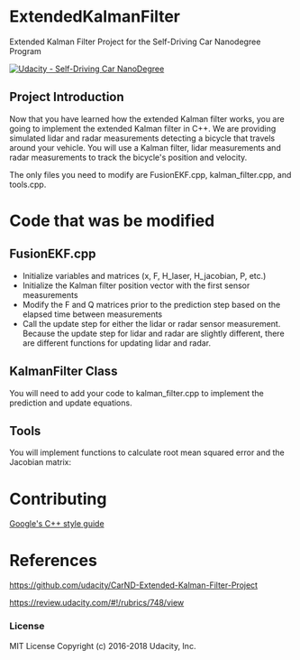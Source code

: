 # ExtendedKalmanFilter
Extended Kalman Filter Project for the Self-Driving Car Nanodegree Program  

[![Udacity - Self-Driving Car NanoDegree](https://s3.amazonaws.com/udacity-sdc/github/shield-carnd.svg)](http://www.udacity.com/drive)

## Project Introduction
Now that you have learned how the extended Kalman filter works, you are going to implement the extended Kalman filter in C++. We are providing simulated lidar and radar measurements detecting a bicycle that travels around your vehicle. You will use a Kalman filter, lidar measurements and radar measurements to track the bicycle's position and velocity.


The only files you need to modify are FusionEKF.cpp, kalman_filter.cpp, and tools.cpp.
# Code that was be modified 
## FusionEKF.cpp

- Initialize variables and matrices (x, F, H_laser, H_jacobian, P, etc.)
- Initialize the Kalman filter position vector with the first sensor measurements
- Modify the F and Q matrices prior to the prediction step based on the elapsed time between measurements
- Call the update step for either the lidar or radar sensor measurement. Because the update step for lidar and radar are slightly different, there are different functions for updating lidar and radar.

## KalmanFilter Class
You will need to add your code to kalman_filter.cpp to implement the prediction and update equations.

## Tools
You will implement functions to calculate root mean squared error and the Jacobian matrix:
# Contributing
[Google's C++ style guide](https://google.github.io/styleguide/cppguide.html)
# References
https://github.com/udacity/CarND-Extended-Kalman-Filter-Project

https://review.udacity.com/#!/rubrics/748/view



### License
MIT License Copyright (c) 2016-2018 Udacity, Inc.